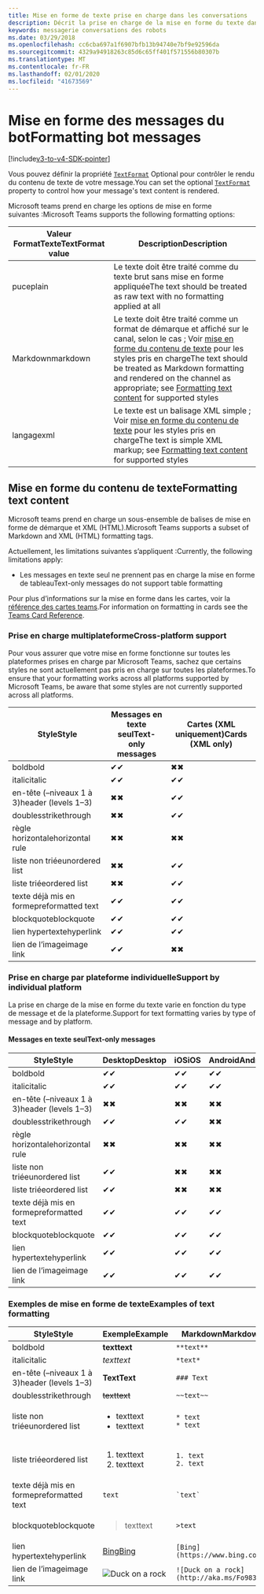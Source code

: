 ```yaml
---
title: Mise en forme de texte prise en charge dans les conversations
description: Décrit la prise en charge de la mise en forme du texte dans les conversations de bot
keywords: messagerie conversations des robots
ms.date: 03/29/2018
ms.openlocfilehash: cc6cba697a1f6907bfb13b94740e7bf9e92596da
ms.sourcegitcommit: 4329a94918263c85d6c65ff401f571556b80307b
ms.translationtype: MT
ms.contentlocale: fr-FR
ms.lasthandoff: 02/01/2020
ms.locfileid: "41673569"
---
```

# <a name="formatting-bot-messages"></a><span data-ttu-id="d2607-104">Mise en forme des messages du bot</span><span class="sxs-lookup"><span data-stu-id="d2607-104">Formatting bot messages</span></span>

[!include[v3-to-v4-SDK-pointer](~/includes/v3-to-v4-pointer-bots.md)]

<span data-ttu-id="d2607-105">Vous pouvez définir la propriété [`TextFormat`](https://docs.microsoft.com/bot-framework/dotnet/bot-builder-dotnet-create-messages#customizing-a-message) Optional pour contrôler le rendu du contenu de texte de votre message.</span><span class="sxs-lookup"><span data-stu-id="d2607-105">You can set the optional [`TextFormat`](https://docs.microsoft.com/bot-framework/dotnet/bot-builder-dotnet-create-messages#customizing-a-message) property to control how your message's text content is rendered.</span></span>

<span data-ttu-id="d2607-106">Microsoft teams prend en charge les options de mise en forme suivantes :</span><span class="sxs-lookup"><span data-stu-id="d2607-106">Microsoft Teams supports the following formatting options:</span></span>

| <span data-ttu-id="d2607-107">Valeur FormatTexte</span><span class="sxs-lookup"><span data-stu-id="d2607-107">TextFormat value</span></span> | <span data-ttu-id="d2607-108">Description</span><span class="sxs-lookup"><span data-stu-id="d2607-108">Description</span></span> |
| --- | --- |
| <span data-ttu-id="d2607-109">puce</span><span class="sxs-lookup"><span data-stu-id="d2607-109">plain</span></span> | <span data-ttu-id="d2607-110">Le texte doit être traité comme du texte brut sans mise en forme appliquée</span><span class="sxs-lookup"><span data-stu-id="d2607-110">The text should be treated as raw text with no formatting applied at all</span></span> |
| <span data-ttu-id="d2607-111">Markdown</span><span class="sxs-lookup"><span data-stu-id="d2607-111">markdown</span></span> | <span data-ttu-id="d2607-112">Le texte doit être traité comme un format de démarque et affiché sur le canal, selon le cas ; Voir [mise en forme du contenu de texte](#formatting-text-content) pour les styles pris en charge</span><span class="sxs-lookup"><span data-stu-id="d2607-112">The text should be treated as Markdown formatting and rendered on the channel as appropriate; see [Formatting text content](#formatting-text-content) for supported styles</span></span> |
| <span data-ttu-id="d2607-113">langage</span><span class="sxs-lookup"><span data-stu-id="d2607-113">xml</span></span> | <span data-ttu-id="d2607-114">Le texte est un balisage XML simple ; Voir [mise en forme du contenu de texte](#formatting-text-content) pour les styles pris en charge</span><span class="sxs-lookup"><span data-stu-id="d2607-114">The text is simple XML markup; see [Formatting text content](#formatting-text-content) for supported styles</span></span> |

## <a name="formatting-text-content"></a><span data-ttu-id="d2607-115">Mise en forme du contenu de texte</span><span class="sxs-lookup"><span data-stu-id="d2607-115">Formatting text content</span></span>

<span data-ttu-id="d2607-116">Microsoft teams prend en charge un sous-ensemble de balises de mise en forme de démarque et XML (HTML).</span><span class="sxs-lookup"><span data-stu-id="d2607-116">Microsoft Teams supports a subset of Markdown and XML (HTML) formatting tags.</span></span>

<span data-ttu-id="d2607-117">Actuellement, les limitations suivantes s’appliquent :</span><span class="sxs-lookup"><span data-stu-id="d2607-117">Currently, the following limitations apply:</span></span>

* <span data-ttu-id="d2607-118">Les messages en texte seul ne prennent pas en charge la mise en forme de tableau</span><span class="sxs-lookup"><span data-stu-id="d2607-118">Text-only messages do not support table formatting</span></span>

<span data-ttu-id="d2607-119">Pour plus d’informations sur la mise en forme dans les cartes, voir la [référence des cartes teams](~/task-modules-and-cards/cards/cards-reference.md).</span><span class="sxs-lookup"><span data-stu-id="d2607-119">For information on formatting in cards see the [Teams Card Reference](~/task-modules-and-cards/cards/cards-reference.md).</span></span>

### <a name="cross-platform-support"></a><span data-ttu-id="d2607-120">Prise en charge multiplateforme</span><span class="sxs-lookup"><span data-stu-id="d2607-120">Cross-platform support</span></span>

<span data-ttu-id="d2607-121">Pour vous assurer que votre mise en forme fonctionne sur toutes les plateformes prises en charge par Microsoft Teams, sachez que certains styles ne sont actuellement pas pris en charge sur toutes les plateformes.</span><span class="sxs-lookup"><span data-stu-id="d2607-121">To ensure that your formatting works across all platforms supported by Microsoft Teams, be aware that some styles are not currently supported across all platforms.</span></span>

| <span data-ttu-id="d2607-122">Style</span><span class="sxs-lookup"><span data-stu-id="d2607-122">Style</span></span>                     | <span data-ttu-id="d2607-123">Messages en texte seul</span><span class="sxs-lookup"><span data-stu-id="d2607-123">Text-only messages</span></span> | <span data-ttu-id="d2607-124">Cartes (XML uniquement)</span><span class="sxs-lookup"><span data-stu-id="d2607-124">Cards (XML only)</span></span> |
|---------------------------|--------------------|------------------|
| <span data-ttu-id="d2607-125">bold</span><span class="sxs-lookup"><span data-stu-id="d2607-125">bold</span></span>                      | <span data-ttu-id="d2607-126">✔</span><span class="sxs-lookup"><span data-stu-id="d2607-126">✔</span></span>                  | <span data-ttu-id="d2607-127">✖</span><span class="sxs-lookup"><span data-stu-id="d2607-127">✖</span></span>                |
| <span data-ttu-id="d2607-128">italic</span><span class="sxs-lookup"><span data-stu-id="d2607-128">italic</span></span>                    | <span data-ttu-id="d2607-129">✔</span><span class="sxs-lookup"><span data-stu-id="d2607-129">✔</span></span>                  | <span data-ttu-id="d2607-130">✔</span><span class="sxs-lookup"><span data-stu-id="d2607-130">✔</span></span>                |
| <span data-ttu-id="d2607-131">en-tête (&ndash;niveaux 1 à 3)</span><span class="sxs-lookup"><span data-stu-id="d2607-131">header (levels 1&ndash;3)</span></span> | <span data-ttu-id="d2607-132">✖</span><span class="sxs-lookup"><span data-stu-id="d2607-132">✖</span></span>                  | <span data-ttu-id="d2607-133">✔</span><span class="sxs-lookup"><span data-stu-id="d2607-133">✔</span></span>                |
| <span data-ttu-id="d2607-134">doubles</span><span class="sxs-lookup"><span data-stu-id="d2607-134">strikethrough</span></span>             | <span data-ttu-id="d2607-135">✖</span><span class="sxs-lookup"><span data-stu-id="d2607-135">✖</span></span>                  | <span data-ttu-id="d2607-136">✔</span><span class="sxs-lookup"><span data-stu-id="d2607-136">✔</span></span>                |
| <span data-ttu-id="d2607-137">règle horizontale</span><span class="sxs-lookup"><span data-stu-id="d2607-137">horizontal rule</span></span>           | <span data-ttu-id="d2607-138">✖</span><span class="sxs-lookup"><span data-stu-id="d2607-138">✖</span></span>                  | <span data-ttu-id="d2607-139">✖</span><span class="sxs-lookup"><span data-stu-id="d2607-139">✖</span></span>                |
| <span data-ttu-id="d2607-140">liste non triée</span><span class="sxs-lookup"><span data-stu-id="d2607-140">unordered list</span></span>            | <span data-ttu-id="d2607-141">✖</span><span class="sxs-lookup"><span data-stu-id="d2607-141">✖</span></span>                  | <span data-ttu-id="d2607-142">✔</span><span class="sxs-lookup"><span data-stu-id="d2607-142">✔</span></span>                |
| <span data-ttu-id="d2607-143">liste triée</span><span class="sxs-lookup"><span data-stu-id="d2607-143">ordered list</span></span>              | <span data-ttu-id="d2607-144">✖</span><span class="sxs-lookup"><span data-stu-id="d2607-144">✖</span></span>                  | <span data-ttu-id="d2607-145">✔</span><span class="sxs-lookup"><span data-stu-id="d2607-145">✔</span></span>                |
| <span data-ttu-id="d2607-146">texte déjà mis en forme</span><span class="sxs-lookup"><span data-stu-id="d2607-146">preformatted text</span></span>         | <span data-ttu-id="d2607-147">✔</span><span class="sxs-lookup"><span data-stu-id="d2607-147">✔</span></span>                  | <span data-ttu-id="d2607-148">✔</span><span class="sxs-lookup"><span data-stu-id="d2607-148">✔</span></span>                |
| <span data-ttu-id="d2607-149">blockquote</span><span class="sxs-lookup"><span data-stu-id="d2607-149">blockquote</span></span>                | <span data-ttu-id="d2607-150">✔</span><span class="sxs-lookup"><span data-stu-id="d2607-150">✔</span></span>                  | <span data-ttu-id="d2607-151">✔</span><span class="sxs-lookup"><span data-stu-id="d2607-151">✔</span></span>                |
| <span data-ttu-id="d2607-152">lien hypertexte</span><span class="sxs-lookup"><span data-stu-id="d2607-152">hyperlink</span></span>                 | <span data-ttu-id="d2607-153">✔</span><span class="sxs-lookup"><span data-stu-id="d2607-153">✔</span></span>                  | <span data-ttu-id="d2607-154">✔</span><span class="sxs-lookup"><span data-stu-id="d2607-154">✔</span></span>                |
| <span data-ttu-id="d2607-155">lien de l’image</span><span class="sxs-lookup"><span data-stu-id="d2607-155">image link</span></span>                | <span data-ttu-id="d2607-156">✔</span><span class="sxs-lookup"><span data-stu-id="d2607-156">✔</span></span>                  | <span data-ttu-id="d2607-157">✖</span><span class="sxs-lookup"><span data-stu-id="d2607-157">✖</span></span>                |

### <a name="support-by-individual-platform"></a><span data-ttu-id="d2607-158">Prise en charge par plateforme individuelle</span><span class="sxs-lookup"><span data-stu-id="d2607-158">Support by individual platform</span></span>

<span data-ttu-id="d2607-159">La prise en charge de la mise en forme du texte varie en fonction du type de message et de la plateforme.</span><span class="sxs-lookup"><span data-stu-id="d2607-159">Support for text formatting varies by type of message and by platform.</span></span>

#### <a name="text-only-messages"></a><span data-ttu-id="d2607-160">Messages en texte seul</span><span class="sxs-lookup"><span data-stu-id="d2607-160">Text-only messages</span></span>

| <span data-ttu-id="d2607-161">Style</span><span class="sxs-lookup"><span data-stu-id="d2607-161">Style</span></span>                     | <span data-ttu-id="d2607-162">Desktop</span><span class="sxs-lookup"><span data-stu-id="d2607-162">Desktop</span></span> | <span data-ttu-id="d2607-163">iOS</span><span class="sxs-lookup"><span data-stu-id="d2607-163">iOS</span></span> | <span data-ttu-id="d2607-164">Android</span><span class="sxs-lookup"><span data-stu-id="d2607-164">Android</span></span> |
|---------------------------|---------|-----|---------|
| <span data-ttu-id="d2607-165">bold</span><span class="sxs-lookup"><span data-stu-id="d2607-165">bold</span></span>                      | <span data-ttu-id="d2607-166">✔</span><span class="sxs-lookup"><span data-stu-id="d2607-166">✔</span></span>       | <span data-ttu-id="d2607-167">✔</span><span class="sxs-lookup"><span data-stu-id="d2607-167">✔</span></span>   | <span data-ttu-id="d2607-168">✔</span><span class="sxs-lookup"><span data-stu-id="d2607-168">✔</span></span>       |
| <span data-ttu-id="d2607-169">italic</span><span class="sxs-lookup"><span data-stu-id="d2607-169">italic</span></span>                    | <span data-ttu-id="d2607-170">✔</span><span class="sxs-lookup"><span data-stu-id="d2607-170">✔</span></span>       | <span data-ttu-id="d2607-171">✔</span><span class="sxs-lookup"><span data-stu-id="d2607-171">✔</span></span>   | <span data-ttu-id="d2607-172">✔</span><span class="sxs-lookup"><span data-stu-id="d2607-172">✔</span></span>       |
| <span data-ttu-id="d2607-173">en-tête (&ndash;niveaux 1 à 3)</span><span class="sxs-lookup"><span data-stu-id="d2607-173">header (levels 1&ndash;3)</span></span> | <span data-ttu-id="d2607-174">✖</span><span class="sxs-lookup"><span data-stu-id="d2607-174">✖</span></span>       | <span data-ttu-id="d2607-175">✖</span><span class="sxs-lookup"><span data-stu-id="d2607-175">✖</span></span>   | <span data-ttu-id="d2607-176">✖</span><span class="sxs-lookup"><span data-stu-id="d2607-176">✖</span></span>       |
| <span data-ttu-id="d2607-177">doubles</span><span class="sxs-lookup"><span data-stu-id="d2607-177">strikethrough</span></span>             | <span data-ttu-id="d2607-178">✔</span><span class="sxs-lookup"><span data-stu-id="d2607-178">✔</span></span>       | <span data-ttu-id="d2607-179">✔</span><span class="sxs-lookup"><span data-stu-id="d2607-179">✔</span></span>   | <span data-ttu-id="d2607-180">✖</span><span class="sxs-lookup"><span data-stu-id="d2607-180">✖</span></span>       |
| <span data-ttu-id="d2607-181">règle horizontale</span><span class="sxs-lookup"><span data-stu-id="d2607-181">horizontal rule</span></span>           | <span data-ttu-id="d2607-182">✖</span><span class="sxs-lookup"><span data-stu-id="d2607-182">✖</span></span>       | <span data-ttu-id="d2607-183">✖</span><span class="sxs-lookup"><span data-stu-id="d2607-183">✖</span></span>   | <span data-ttu-id="d2607-184">✖</span><span class="sxs-lookup"><span data-stu-id="d2607-184">✖</span></span>       |
| <span data-ttu-id="d2607-185">liste non triée</span><span class="sxs-lookup"><span data-stu-id="d2607-185">unordered list</span></span>            | <span data-ttu-id="d2607-186">✔</span><span class="sxs-lookup"><span data-stu-id="d2607-186">✔</span></span>       | <span data-ttu-id="d2607-187">✖</span><span class="sxs-lookup"><span data-stu-id="d2607-187">✖</span></span>   | <span data-ttu-id="d2607-188">✖</span><span class="sxs-lookup"><span data-stu-id="d2607-188">✖</span></span>       |
| <span data-ttu-id="d2607-189">liste triée</span><span class="sxs-lookup"><span data-stu-id="d2607-189">ordered list</span></span>              | <span data-ttu-id="d2607-190">✔</span><span class="sxs-lookup"><span data-stu-id="d2607-190">✔</span></span>       | <span data-ttu-id="d2607-191">✖</span><span class="sxs-lookup"><span data-stu-id="d2607-191">✖</span></span>   | <span data-ttu-id="d2607-192">✖</span><span class="sxs-lookup"><span data-stu-id="d2607-192">✖</span></span>       |
| <span data-ttu-id="d2607-193">texte déjà mis en forme</span><span class="sxs-lookup"><span data-stu-id="d2607-193">preformatted text</span></span>         | <span data-ttu-id="d2607-194">✔</span><span class="sxs-lookup"><span data-stu-id="d2607-194">✔</span></span>       | <span data-ttu-id="d2607-195">✔</span><span class="sxs-lookup"><span data-stu-id="d2607-195">✔</span></span>   | <span data-ttu-id="d2607-196">✔</span><span class="sxs-lookup"><span data-stu-id="d2607-196">✔</span></span>       |
| <span data-ttu-id="d2607-197">blockquote</span><span class="sxs-lookup"><span data-stu-id="d2607-197">blockquote</span></span>                | <span data-ttu-id="d2607-198">✔</span><span class="sxs-lookup"><span data-stu-id="d2607-198">✔</span></span>       | <span data-ttu-id="d2607-199">✔</span><span class="sxs-lookup"><span data-stu-id="d2607-199">✔</span></span>   | <span data-ttu-id="d2607-200">✔</span><span class="sxs-lookup"><span data-stu-id="d2607-200">✔</span></span>       |
| <span data-ttu-id="d2607-201">lien hypertexte</span><span class="sxs-lookup"><span data-stu-id="d2607-201">hyperlink</span></span>                 | <span data-ttu-id="d2607-202">✔</span><span class="sxs-lookup"><span data-stu-id="d2607-202">✔</span></span>       | <span data-ttu-id="d2607-203">✔</span><span class="sxs-lookup"><span data-stu-id="d2607-203">✔</span></span>   | <span data-ttu-id="d2607-204">✔</span><span class="sxs-lookup"><span data-stu-id="d2607-204">✔</span></span>       |
| <span data-ttu-id="d2607-205">lien de l’image</span><span class="sxs-lookup"><span data-stu-id="d2607-205">image link</span></span>                | <span data-ttu-id="d2607-206">✔</span><span class="sxs-lookup"><span data-stu-id="d2607-206">✔</span></span>       | <span data-ttu-id="d2607-207">✔</span><span class="sxs-lookup"><span data-stu-id="d2607-207">✔</span></span>   | <span data-ttu-id="d2607-208">✔</span><span class="sxs-lookup"><span data-stu-id="d2607-208">✔</span></span>       |

### <a name="examples-of-text-formatting"></a><span data-ttu-id="d2607-209">Exemples de mise en forme de texte</span><span class="sxs-lookup"><span data-stu-id="d2607-209">Examples of text formatting</span></span>

| <span data-ttu-id="d2607-210">Style</span><span class="sxs-lookup"><span data-stu-id="d2607-210">Style</span></span> | <span data-ttu-id="d2607-211">Exemple</span><span class="sxs-lookup"><span data-stu-id="d2607-211">Example</span></span> | <span data-ttu-id="d2607-212">Markdown</span><span class="sxs-lookup"><span data-stu-id="d2607-212">Markdown</span></span> | <span data-ttu-id="d2607-213">XML (HTML)</span><span class="sxs-lookup"><span data-stu-id="d2607-213">XML (HTML)</span></span> |
| --- | --- | --- | --- |
| <span data-ttu-id="d2607-214">bold</span><span class="sxs-lookup"><span data-stu-id="d2607-214">bold</span></span> | <span data-ttu-id="d2607-215">**text**</span><span class="sxs-lookup"><span data-stu-id="d2607-215">**text**</span></span> | `**text**` | `<strong>text</strong>` |
| <span data-ttu-id="d2607-216">italic</span><span class="sxs-lookup"><span data-stu-id="d2607-216">italic</span></span> | <span data-ttu-id="d2607-217">*text*</span><span class="sxs-lookup"><span data-stu-id="d2607-217">*text*</span></span> | `*text*` | `<em>text</em>` |
| <span data-ttu-id="d2607-218">en-tête (&ndash;niveaux 1 à 3)</span><span class="sxs-lookup"><span data-stu-id="d2607-218">header (levels 1&ndash;3)</span></span> | <span data-ttu-id="d2607-219">**Text**</span><span class="sxs-lookup"><span data-stu-id="d2607-219">**Text**</span></span> | `### Text` | `<h3>Text</h3>` |
| <span data-ttu-id="d2607-220">doubles</span><span class="sxs-lookup"><span data-stu-id="d2607-220">strikethrough</span></span> | <span data-ttu-id="d2607-221">~~text~~</span><span class="sxs-lookup"><span data-stu-id="d2607-221">~~text~~</span></span> | `~~text~~` | `<strike>text</strike>` |
| <span data-ttu-id="d2607-222">liste non triée</span><span class="sxs-lookup"><span data-stu-id="d2607-222">unordered list</span></span> | <ul><li><span data-ttu-id="d2607-223">text</span><span class="sxs-lookup"><span data-stu-id="d2607-223">text</span></span></li><li><span data-ttu-id="d2607-224">text</span><span class="sxs-lookup"><span data-stu-id="d2607-224">text</span></span></li></ul> | `* text`<br>`* text` | `<ul><li>text</li><li>text</li></ul>` |
| <span data-ttu-id="d2607-225">liste triée</span><span class="sxs-lookup"><span data-stu-id="d2607-225">ordered list</span></span> | <ol><li><span data-ttu-id="d2607-226">text</span><span class="sxs-lookup"><span data-stu-id="d2607-226">text</span></span></li><li><span data-ttu-id="d2607-227">text</span><span class="sxs-lookup"><span data-stu-id="d2607-227">text</span></span></li></ol> | `1. text`<br>`2. text` | `<ol><li>text</li><li>text</li></ol>` |
| <span data-ttu-id="d2607-228">texte déjà mis en forme</span><span class="sxs-lookup"><span data-stu-id="d2607-228">preformatted text</span></span> | `text` | `` `text` `` | `<pre>text</pre>` |
| <span data-ttu-id="d2607-229">blockquote</span><span class="sxs-lookup"><span data-stu-id="d2607-229">blockquote</span></span> | <blockquote><span data-ttu-id="d2607-230">text</span><span class="sxs-lookup"><span data-stu-id="d2607-230">text</span></span></blockquote> | `>text` | `<blockquote>text</blockquote>` |
| <span data-ttu-id="d2607-231">lien hypertexte</span><span class="sxs-lookup"><span data-stu-id="d2607-231">hyperlink</span></span> | [<span data-ttu-id="d2607-232">Bing</span><span class="sxs-lookup"><span data-stu-id="d2607-232">Bing</span></span>](https://www.bing.com/) | `[Bing](https://www.bing.com/)` | `<a href="https://www.bing.com/">Bing</a>` |
| <span data-ttu-id="d2607-233">lien de l’image</span><span class="sxs-lookup"><span data-stu-id="d2607-233">image link</span></span> | <img src="http://aka.ms/Fo983c" alt="Duck on a rock"></img> | `![Duck on a rock](http://aka.ms/Fo983c)` | `<img src="http://aka.ms/Fo983c" alt="Duck on a rock"></img>` |
